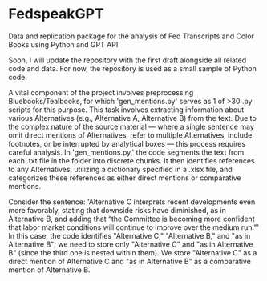 # FedspeakGPT
Data and replication package for the analysis of Fed Transcripts and Color Books using Python and GPT API


Soon, I will update the repository with the first draft alongside all related code and data. For now, the repository is used as a small sample of Python code.

A vital component of the project involves preprocessing Bluebooks/Tealbooks, for which 'gen_mentions.py' serves as 1 of >30 .py scripts for this purpose. This task involves extracting information about various Alternatives (e.g., Alternative A, Alternative B) from the text. Due to the complex nature of the source material — where a single sentence may omit direct mentions of Alternatives, refer to multiple Alternatives, include footnotes, or be interrupted by analytical boxes — this process requires careful analysis. In 'gen_mentions.py,' the code segments the text from each .txt file in the folder into discrete chunks. It then identifies references to any Alternatives, utilizing a dictionary specified in a .xlsx file, and categorizes these references as either direct mentions or comparative mentions.

Consider the sentence: 'Alternative C interprets recent developments even more favorably, stating that downside risks have diminished, as in Alternative B, and adding that “the Committee is becoming more confident that labor market conditions will continue to improve over the medium run.”' In this case, the code identifies "Alternative C," "Alternative B," and "as in Alternative B"; we need to store only "Alternative C" and "as in Alternative B" (since the third one is nested within them). We store "Alternative C" as a direct mention of Alternative C and "as in Alternative B" as a comparative mention of Alternative B.

